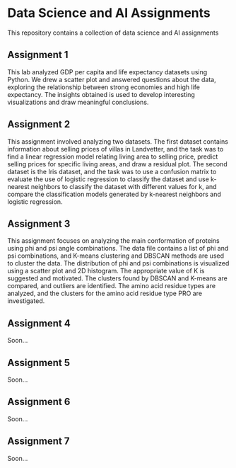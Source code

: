 
# Data Science and AI Assignments

This repository contains a collection of data science and AI assignments



## Assignment 1
This lab analyzed GDP per capita and life expectancy datasets using Python. We drew a scatter plot and answered questions about the data, exploring the relationship between strong economies and high life expectancy. The insights obtained is used to develop interesting visualizations and draw meaningful conclusions.
## Assignment 2
This assignment involved analyzing two datasets. The first dataset contains information about selling prices of villas in Landvetter, and the task was to find a linear regression model relating living area to selling price, predict selling prices for specific living areas, and draw a residual plot. The second dataset is the Iris dataset, and the task was to use a confusion matrix to evaluate the use of logistic regression to classify the dataset and use k-nearest neighbors to classify the dataset with different values for k, and compare the classification models generated by k-nearest neighbors and logistic regression.
## Assignment 3
This assignment focuses on analyzing the main conformation of proteins using phi and psi angle combinations. The data file contains a list of phi and psi combinations, and K-means clustering and DBSCAN methods are used to cluster the data. The distribution of phi and psi combinations is visualized using a scatter plot and 2D histogram. The appropriate value of K is suggested and motivated. The clusters found by DBSCAN and K-means are compared, and outliers are identified. The amino acid residue types are analyzed, and the clusters for the amino acid residue type PRO are investigated.
## Assignment 4
Soon...
## Assignment 5
Soon...
## Assignment 6
Soon...
## Assignment 7
Soon...
